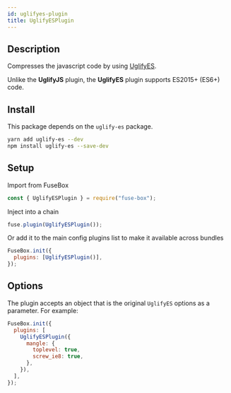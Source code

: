 ```yaml
---
id: uglifyes-plugin
title: UglifyESPlugin
---
```


## Description

Compresses the javascript code by using
[UglifyES](https://github.com/mishoo/UglifyJS2/tree/harmony).

Unlike the **UglifyJS** plugin, the **UglifyES** plugin supports ES2015+ (ES6+)
code.

## Install

This package depends on the `uglify-es` package.

```bash
yarn add uglify-es --dev
npm install uglify-es --save-dev
```

## Setup

Import from FuseBox

```js
const { UglifyESPlugin } = require("fuse-box");
```

Inject into a chain

```js
fuse.plugin(UglifyESPlugin());
```

Or add it to the main config plugins list to make it available across bundles

```js
FuseBox.init({
  plugins: [UglifyESPlugin()],
});
```

## Options

The plugin accepts an object that is the original `UglifyES` options as a
parameter. For example:

```js
FuseBox.init({
  plugins: [
    UglifyESPlugin({
      mangle: {
        toplevel: true,
        screw_ie8: true,
      },
    }),
  ],
});
```
